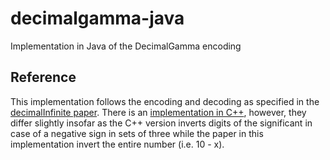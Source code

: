# decimalgamma-java

Implementation in Java of the DecimalGamma encoding

## Reference
This implementation follows the encoding and decoding as specified in the
[decimalInfinite paper](https://arxiv.org/abs/1506.01598). There is an
[implementation in C++](https://github.com/ghislainfourny/decimalgamma-cpp), however, they differ slightly
insofar as the C++ version inverts digits of the significant in case of a negative sign in sets of three
while the paper in this implementation invert the entire number (i.e. 10 - x).